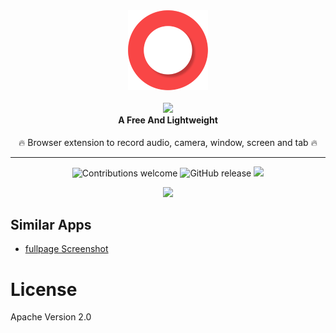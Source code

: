 <div align="center">
  <img src="icons/icon128.png"><br /><br />
  <img src="https://i.ibb.co/NtPFvJ9/New-Project.png">
  <h4 style="margin-top:0">A Free And Lightweight</h4>
  <p>🔥 Browser extension to record audio, camera, window, screen and tab 🔥</p>

<hr>

  ![Contributions welcome](https://img.shields.io/badge/contributions-welcome-brightgreen) ![GitHub release](https://img.shields.io/github/release/Chromo-lib/reco/all?logo=GitHub) ![](https://badgen.net/github/license/Chromo-lib/reco)  

</div>

<div align="center">
  <img src="https://i.giphy.com/media/WVNfkzbtf9gaXVQobR/giphy.webp">
</div>

## Similar Apps
- [fullpage Screenshot](https://github.com/Chromo-lib/screenshot-fullpage-extension)

# License
Apache Version 2.0
